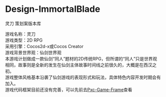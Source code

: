 # Design-ImmortalBlade
灵刀 策划案版本库

游戏名称：灵刀<br>
游戏类型：2D RPG<br>
采用引擎：Cocos2d-x或Cocos Creator<br>
游戏背景世界观：仙剑世界观<br>
本游戏计划做成一款仙剑“同人”题材的2D传统RPG，但所谓的“同人”只是世界观相同，故事则是全新的发生在仙剑主体故事时间线之前很久的，大概是在西汉之初。<br>
游戏整体风格基本沿袭了仙剑游戏的表现形式和玩法，具体特色内容开发时期会有加入。<br>
游戏代码框架目前还没有完善，可以先前去[Pxc-Game-Frame](https://github.com/litmus4/Pxc-Game-Frame)查看
